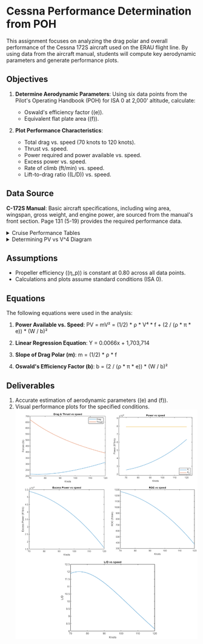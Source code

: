 # Cessna Performance Determination from POH

This assignment focuses on analyzing the drag polar and overall performance of the Cessna 172S aircraft used on the ERAU flight line. By using data from the aircraft manual, students will compute key aerodynamic parameters and generate performance plots.

## Objectives

1. **Determine Aerodynamic Parameters**: Using six data points from the Pilot's Operating Handbook (POH) for ISA 0 at 2,000' altitude, calculate:
   - Oswald's efficiency factor (\(e\)).
   - Equivalent flat plate area (\(f\)).

2. **Plot Performance Characteristics**:
   - Total drag vs. speed (70 knots to 120 knots).
   - Thrust vs. speed.
   - Power required and power available vs. speed.
   - Excess power vs. speed.
   - Rate of climb (ft/min) vs. speed.
   - Lift-to-drag ratio (\(L/D\)) vs. speed.

## Data Source

**C-172S Manual**: Basic aircraft specifications, including wing area, wingspan, gross weight, and engine power, are sourced from the manual's front section. Page 131 (5-19) provides the required performance data.
  
<details>
<summary> Cruise Performance Tables </summary> 
    
![](Imgs/Cruise_Performance_Tables.png)

</details>
<details>
<summary> Determining PV vs V^4 Diagram </summary> 
    
![](Imgs/PV_test.png)
</details>

## Assumptions
- Propeller efficiency (\(η_p\)) is constant at 0.80 across all data points.
- Calculations and plots assume standard conditions (ISA 0).
## Equations

The following equations were used in the analysis:

1. **Power Available vs. Speed**:
   PV = mV² = (1/2) * ρ * V⁴ * f + (2 / (ρ * π * e)) * (W / b)²

2. **Linear Regression Equation**:
   Y = 0.0066x + 1,703,714

3. **Slope of Drag Polar (m)**:
   m = (1/2) * ρ * f

4. **Oswald's Efficiency Factor (b)**:
   b = (2 / (ρ * π * e)) * (W / b)²


## Deliverables

1. Accurate estimation of aerodynamic parameters (\(e\) and \(f\)).
2. Visual performance plots for the specified conditions.
![](Imgs/plots_POH.png)
